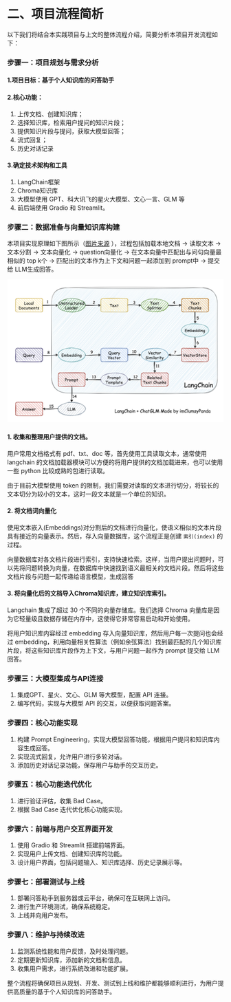 # 二、项目流程简析

以下我们将结合本实践项目与上文的整体流程介绍，简要分析本项目开发流程如下：

### 步骤一：项目规划与需求分析

#### 1.**项目目标**：基于个人知识库的问答助手

#### 2.**核心功能**：

1. 上传文档、创建知识库；
2. 选择知识库，检索用户提问的知识片段；
3. 提供知识片段与提问，获取大模型回答；
4. 流式回复；
5. 历史对话记录

#### 3.**确定技术架构和工具**

1. LangChain框架
2. Chroma知识库
3. 大模型使用 GPT、科大讯飞的星火大模型、文心一言、GLM 等
4. 前后端使用 Gradio 和 Streamlit。

### 步骤二：数据准备与向量知识库构建

本项目实现原理如下图所示（[图片来源](https://github.com/chatchat-space/Langchain-Chatchat/blob/master/img/langchain+chatglm.png) ），过程包括加载本地文档 -> 读取文本 -> 文本分割 -> 文本向量化 -> question向量化 -> 在文本向量中匹配出与问句向量最相似的 top k个 -> 匹配出的文本作为上下文和问题一起添加到 prompt中 -> 提交给 LLM生成回答。

![](../../figures/flow_chart.png)

#### 1. 收集和整理用户提供的文档。

用户常用文档格式有 pdf、txt、doc 等，首先使用工具读取文本，通常使用 langchain 的文档加载器模块可以方便的将用户提供的文档加载进来，也可以使用一些 python 比较成熟的包进行读取。

由于目前大模型使用 token 的限制，我们需要对读取的文本进行切分，将较长的文本切分为较小的文本，这时一段文本就是一个单位的知识。

#### 2. 将文档词向量化

使用文本嵌入(Embeddings)对分割后的文档进行向量化，使语义相似的文本片段具有接近的向量表示。然后，存入向量数据库，这个流程正是创建 `索引(index)` 的过程。

向量数据库对各文档片段进行索引，支持快速检索。这样，当用户提出问题时，可以先将问题转换为向量，在数据库中快速找到语义最相关的文档片段。然后将这些文档片段与问题一起传递给语言模型，生成回答

#### 3. 将向量化后的文档导入Chroma知识库，建立知识库索引。

Langchain 集成了超过 30 个不同的向量存储库。我们选择 Chroma 向量库是因为它轻量级且数据存储在内存中，这使得它非常容易启动和开始使用。

将用户知识库内容经过 embedding 存入向量知识库，然后用户每一次提问也会经过 embedding，利用向量相关性算法（例如余弦算法）找到最匹配的几个知识库片段，将这些知识库片段作为上下文，与用户问题一起作为 prompt 提交给 LLM 回答。

### 步骤三：大模型集成与API连接

1. 集成GPT、星火、文心、GLM 等大模型，配置 API 连接。
2. 编写代码，实现与大模型 API 的交互，以便获取问题答案。

### 步骤四：核心功能实现

1. 构建 Prompt Engineering，实现大模型回答功能，根据用户提问和知识库内容生成回答。
3. 实现流式回复，允许用户进行多轮对话。
4. 添加历史对话记录功能，保存用户与助手的交互历史。

### 步骤五：核心功能迭代优化

1. 进行验证评估，收集 Bad Case。
2. 根据 Bad Case 迭代优化核心功能实现。

### 步骤六：前端与用户交互界面开发

1. 使用 Gradio 和 Streamlit 搭建前端界面。
2. 实现用户上传文档、创建知识库的功能。
3. 设计用户界面，包括问题输入、知识库选择、历史记录展示等。

### 步骤七：部署测试与上线

1. 部署问答助手到服务器或云平台，确保可在互联网上访问。
2. 进行生产环境测试，确保系统稳定。
3. 上线并向用户发布。

### 步骤八：维护与持续改进

1. 监测系统性能和用户反馈，及时处理问题。
2. 定期更新知识库，添加新的文档和信息。
3. 收集用户需求，进行系统改进和功能扩展。

整个流程将确保项目从规划、开发、测试到上线和维护都能够顺利进行，为用户提供高质量的基于个人知识库的问答助手。